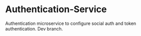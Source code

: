 # Authentication-Service
Authentication microservice to configure social auth and token authentication.
Dev branch.
